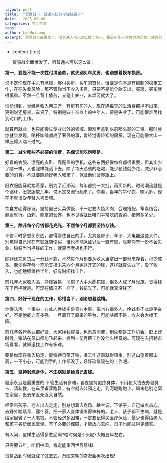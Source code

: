 ```yaml
---
layout: post
title:  "贸易战下，普通人如何守住钱袋子"
date:   2025-06-08
categories: 生活杂文
tags: 
author: LuoHuiLong
excerpt: 贸易战全面爆发了，咱普通人可以这么做：第一，要是不能一次性付清全款，就先别买车买房，也别想着换车换房。第二，减少那些不必要的消费，先保证能吃饱喝足。第三，除非每个月钱都花光光，不然每个月都要坚持存钱。第四，好好干现在的工作，珍惜当下，别老想着跳槽。第五，坚持锻炼身体，不生病就是给自己省钱。
---
```


* content
{:toc}


  贸易战全面爆发了，咱普通人可以这么做：

**第一，要是不能一次性付清全款，就先别买车买房，也别想着换车换房。**

  说不定你现在手头有点钱，够付买房、买车的首付。但要是你不是有编制的稳定工作，存在失业风险，那不管你当下收入多高，只要不是能全款支出，买房、买车就得慎重。不然一旦背上债务，又碰上失业，麻烦可就大了。

  谁能想到，曾经月收入两三万，有房有车的人，现在连每天的生活费都挣不出来，更别说还房贷、车贷了。特别是四十岁以上的中年人，要是失业了，可能很难再找到对口的工作。

  就算再就业，也只能尝试专业以外的领域，很难再拿到以前那么高的工资。那时候你就会发现，喝杯咖啡都成了奢侈的事，曾经觉得轻松的房贷，现在可能像大山一样压得人喘不过气。

**第二，减少那些不必要的消费，先保证能吃饱喝足。**

  好看的衣服、漂亮的皮鞋、高配置的手机，这些东西好像每样都很重要，但其实少了哪一样，人也照样能活下去。除了每天必须的吃喝，能少花钱就少花，减少非必要的消费。不过要照顾好老人和孩子，保证他们营养跟上。

  旧衣服能穿就接着穿，别为了赶潮流，每年都扔一大批，再买新的。时尚潮流就是个循环，旧衣服放几年，说不定又流行起来了。你看，当年的牛仔衣、喇叭裤，现在不就很受年轻人喜爱嘛。

  饮食方面得保证，坚持自己买菜做饭，不一定要大鱼大肉，合理搭配，荤素结合，健康就行。鱼刺、熊掌的营养，也不见得就比咱们平常吃的青菜、猪肉多多少。

**第三，除非每个月钱都花光光，不然每个月都要坚持存钱。**

  不管平时多想买东西，都得管住自己的手，尤其是房子、车子、大电器这些大件。别觉得自己现在有钱就随便买，谁也不能保证以后一直有钱，除非你有一份不会失业、稳稳当当挣钱的工作，就算当老板也不行。

  除非还完房贷后一分钱不剩，不然每个月都要从收入里拿出一部分来存着，积少成多。至少得存够一笔能支撑未来六个月家庭开支的钱，这样就算失业了，没了收入，也能勉强维持半年，好有时间找工作。

  前几年大家收入高，挣钱容易，习惯了大手大脚花钱，很多人成了月光族，觉得钱花了再挣就是。可现在情况不一样了，钱花光了，可能就真没钱了!

**第四，好好干现在的工作，珍惜当下，别老想着跳槽。**

  你得认清一个事实，有些人挣钱多是真有本事，但也有很多人，挣钱多不过是平台好，不是他能力有多强，一旦离开了原来的平台，可能啥都不是，收入会大幅下降。

  前几年各行各业都好做，大家挣钱容易，也愿意消费，到处都是工作机会，赶上好时候，猪站在风口都能飞起来，找到一份高薪工作没什么稀奇的。可现在去招聘市场看看，就知道找工作有多难。

  要是你现在收入稳定，能维持日常开销，换工作这事就得慎重，别这山望着那山高，一不小心，可能到手的工作都没了，好好珍惜现在的工作吧。

**第五，坚持锻炼身体，不生病就是给自己省钱。**

  健康永远是最重要的!不管生活有多难，都要坚持锻炼身体，不用花大钱去办健身卡、请私教，在车里备双跑鞋，有空就去公园走走，到河堤跑跑步。周末也别老窝在家里，出去亲近亲近大自然。

  经常带孩子、老人出去走走，别总想着去商场、蹭空调、下馆子，自己做点点心，去野外踏踏青、露个营，把一家人身体锻炼得棒棒的。老人、孩子都不生病，就是给家里省了一大笔钱。不管经济多困难，一定要记得买医疗保险，最少也得给老人和孩子买份居民医保。有了必要的保障，才能放心去闯，日子也能过得更踏实。

  有人问，这样生活得多憋屈啊?啥时候是个头呢?大概五年左右。

  只需要五年，咱们中国，肯定能重回世界巅峰!

  贸易战到时候就成了过去式，万国来朝的盛况会再次出现!
